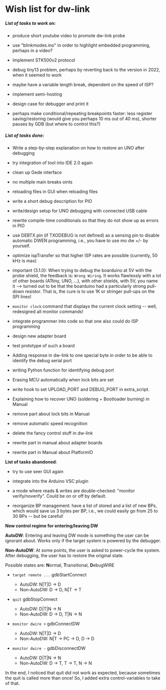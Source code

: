 # Wish list for dw-link

##### List of tasks to work on:

* produce short youtube video to promote dw-link probe

* use "blinkmodes.ino" in order to highlight embedded programming, perhaps in a video?

* Implement STK500v2 protocol

* debug tiny13 problem, perhaps by reverting back to the version in
  2022, when it seemed to work

* maybe have a variable length break, dependent on the speed of ISP?

* implement semi-hosting

* design case for debugger and print it

* perhaps make conditional/repeating breakpoints faster: less register saving/restoring (would give you perhaps 10 ms out of 40 ms), shorter pauses by GDB (but where to control this?)

  

##### List of tasks done:

- Write a step-by-step explanation on how to restore an UNO after debugging

- try integration of tool into IDE 2.0 again

- clean up Gede interface

* no multiple main breaks oints

* reloading files in GUI when reloading files

- write a short debug description for PIO

* write/design setup for UNO debugging with connected USB cable

* rewrite compile-time conditionals so that they do not show up as errors in PIO

* use DEBTX pin (if TXODEBUG is not defined) as a sensing pin to disable automatic DWEN programming, i.e., you have to use mo dw +/- by yourself.

* optimize ispTransfer so that higher ISP rates are possible (currently, 50 kHz is max)

* important (3.1.0): When trying to debug the boarduino at 5V with the probe shield, the feedback
  is: `Wrong Wiring`. It works flawlessly with a lot of other boards (ATtiny,
  UNO, ...), with other shields, with 5V, you name it --> turned out to be that the boarduino had a particularly strong pull-down resistor. That is, the cure is to use 1K or stringer pull-ups on the SPI lines!

* `monitor clock` command that displays the current clock setting --
  well, redesigned all monitor commands! 

* integrate programmer into code so that one also could do ISP programming

* design new adapter board
* test prototype of such  a board

* Adding response in dw-link to one special byte in order to be able to identify the debug serial port
* writing Python function for identifying debug port

* Erasing MCU automatically when lock bits are set
* write hook to set UPLOAD\_PORT and DEBUG\_PORT in extra\_script. 
* Explaining how to recover UNO (soldering + Bootloader burning) in Manual
* remove part about lock bits in Manual
* remove automatic speed recognition
* delete the fancy control stuff in dw-link
* rewrite part in manual about adapter boards
* rewrite part in Manual about PlatformIO



**List of tasks abandoned**:

- try to use seer GUI again

- integrate into the Arduino VSC plugin

* a mode where reads & writes are double-checked: "monitor verify/noverify". Could be on or off by default.

* reorganize BP management: have a list of stored and a list of new
  BPs, which would save us 3 bytes per BP, i.e., we could easily go from 25 to 30 BPs -- but be careful!



**New control regime for entering/leaving DW**

**AutoDW**: Entering and leaving DW mode is something the user can be ignorant about. Works only if the target system is powered by the debugger.

**Non-AutoDW**: At some points, the user is asked to power-cycle the system. After debugging, the user has to restore the original state.

Possible states are: **N**ormal, **T**ransitional, **D**ebugWIRE

- `target remote ...` gdbStartConnect
  - AutoDW: N|T|D -> D
  - Non-AutoDW: D -> D, N|T -> T

- `quit` gdbStopConnect
  - AutoDW: D|T|N -> N
  - Non-AutoDW: D -> D, T|N -> N

- `monitor dwire +` gdbConnectDW
  - AutoDW: N|T|D -> D
  - Non-AutoDW: N|T -> PC -> D, D -> D

- `monitor dwire -` gdbDisconnectDW 
  - AutoDW: D|T|N -> N
  - Non-AutoDW: D -> T, T -> T, N -> N

In the end, I noticed that quit did not work as expected, because sometimes the quit is called more than once! So, I added extra control-variables to take of that. 
